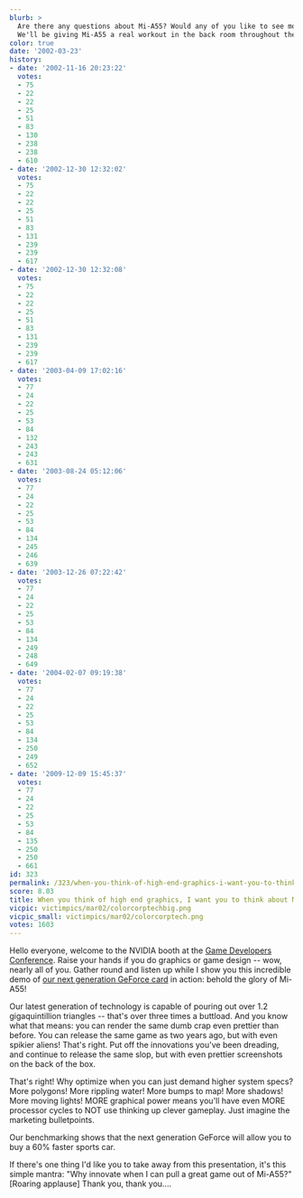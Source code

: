 ```yaml
---
blurb: >
  Are there any questions about Mi-A55? Would any of you like to see more of Mi-A55?
  We'll be giving Mi-A55 a real workout in the back room throughout the show.
color: true
date: '2002-03-23'
history:
- date: '2002-11-16 20:23:22'
  votes:
  - 75
  - 22
  - 22
  - 25
  - 51
  - 83
  - 130
  - 238
  - 238
  - 610
- date: '2002-12-30 12:32:02'
  votes:
  - 75
  - 22
  - 22
  - 25
  - 51
  - 83
  - 131
  - 239
  - 239
  - 617
- date: '2002-12-30 12:32:08'
  votes:
  - 75
  - 22
  - 22
  - 25
  - 51
  - 83
  - 131
  - 239
  - 239
  - 617
- date: '2003-04-09 17:02:16'
  votes:
  - 77
  - 24
  - 22
  - 25
  - 53
  - 84
  - 132
  - 243
  - 243
  - 631
- date: '2003-08-24 05:12:06'
  votes:
  - 77
  - 24
  - 22
  - 25
  - 53
  - 84
  - 134
  - 245
  - 246
  - 639
- date: '2003-12-26 07:22:42'
  votes:
  - 77
  - 24
  - 22
  - 25
  - 53
  - 84
  - 134
  - 249
  - 248
  - 649
- date: '2004-02-07 09:19:38'
  votes:
  - 77
  - 24
  - 22
  - 25
  - 53
  - 84
  - 134
  - 250
  - 249
  - 652
- date: '2009-12-09 15:45:37'
  votes:
  - 77
  - 24
  - 22
  - 25
  - 53
  - 84
  - 135
  - 250
  - 250
  - 661
id: 323
permalink: /323/when-you-think-of-high-end-graphics-i-want-you-to-think-about-mia55/
score: 8.03
title: When you think of high end graphics, I want you to think about Mi-A55.
vicpic: victimpics/mar02/colorcorptechbig.png
vicpic_small: victimpics/mar02/colorcorptech.png
votes: 1603
---
```


Hello everyone, welcome to the NVIDIA booth at the [Game Developers
Conference](https://web.archive.org/web/20020323000000/http://gamespy.com/gdc2002).
Raise your hands if you do graphics or game design -- wow, nearly all of
you. Gather round and listen up while I show you this incredible demo of
[our next generation GeForce card](@/victim/313.md) in action: behold
the glory of Mi-A55!

Our latest generation of technology is capable of pouring out over 1.2
gigaquintillion triangles -- that's over three times a buttload. And you
know what that means: you can render the same dumb crap even prettier
than before. You can release the same game as two years ago, but with
even spikier aliens! That's right. Put off the innovations you've been
dreading, and continue to release the same slop, but with even prettier
screenshots on the back of the box.

That's right! Why optimize when you can just demand higher system specs?
More polygons! More rippling water! More bumps to map! More shadows!
More moving lights! MORE graphical power means you'll have even MORE
processor cycles to NOT use thinking up clever gameplay. Just imagine
the marketing bulletpoints.

Our benchmarking shows that the next generation GeForce will allow you
to buy a 60% faster sports car.

If there's one thing I'd like you to take away from this presentation,
it's this simple mantra: "Why innovate when I can pull a great game out
of Mi-A55?" \[Roaring applause\] Thank you, thank you....